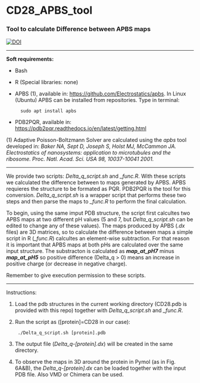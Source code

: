 # CD28_APBS_tool
### Tool to calculate Difference between APBS maps 


[![DOI](https://zenodo.org/badge/431962403.svg)](https://zenodo.org/badge/latestdoi/431962403)


----------------------

**Soft requirements:**
- Bash
- R (Special libraries: none)
- APBS (1), available in: https://github.com/Electrostatics/apbs. In Linux (Ubuntu) APBS can be installed from repositories. Type in terminal:
	
		sudo apt install apbs
	
- PDB2PQR, available in: https://pdb2pqr.readthedocs.io/en/latest/getting.html

(1) Adaptive Poisson-Boltzmann Solver are calculated  using the *apbs* tool developed in:
*Baker NA, Sept D, Joseph S, Holst MJ, McCammon JA. Electrostatics of nanosystems: application to microtubules and the ribosome. Proc. Natl. Acad. Sci. USA 98, 10037-10041 2001.*

-----------------------
We provide two scripts: *Delta_q_script.sh* and *_func.R*. With these scripts we calculated the difference between to maps generated by APBS. APBS requieres the structure to be formated as PQR. PDB2PQR is the tool for this conversion. *Delta_q_script.sh* is a wrapper script that performs these two steps and then parse the maps to *_func.R* to perform the final calculation.

To begin, using the same imput PDB structure, the script first calcultes two APBS maps at two different pH values (5 and 7, but *Delta_q_script.sh* can be edited to change any of these values). The maps produced by APBS (*.dx* files) are 3D matrices, so to calculate the difference between maps a simple script in R (*_func.R*) calcultes an element-wise subtraction. For that reason it is important that APBS maps at both pHs are calculated over the same input structure. The substracton is calculated as ***map_at_pH7*** minus ***map_at_pH5*** so positive difference (Delta_q > 0) means an increase in positive charge (or decrease in negative charge).

Remember to give execution permission to these scripts.

-----------------------

Instructions:

1) Load the pdb structures in the current working directory (CD28.pdb is provided with this repo) together with *Delta_q_script.sh* and *_func.R*.

2) Run the script as ([protein]=CD28 in our case): 

		./Delta_q_script.sh [protein].pdb

3) The output file (*Delta_q-[protein].dx*) will be created in the same directory.

4) To observe the maps in 3D around the protein in Pymol (as in Fig. 6A&B), the *Delta_q-[protein].dx* can be loaded together with the input PDB file. Also VMD or Chimera can be used. 


